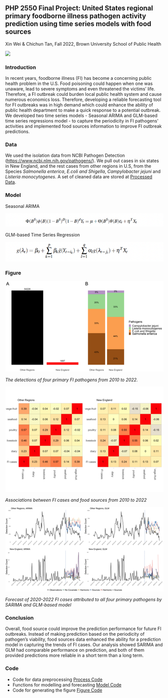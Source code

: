 ## PHP 2550 Final Project: United States regional primary foodborne illness pathogen activity prediction using time series models with food sources 
Xin Wei & Chichun Tan, Fall 2022, Brown University School of Public Health

![](https://github.com/weix21/PDA_project/blob/main/figure/26911666558978_.pic_hd.jpg)

### Introduction 
In recent years, foodborne illness (FI) has become a concerning public health problem in
the U.S. Food poisoning could happen when one was unaware, lead to severe symptoms and even
threatened the victims’ life. Therefore, a FI outbreak could burden local public health system and cause
numerous economics loss. Therefore, developing a reliable forecasting tool for FI outbreaks was in high
demand which could enhance the ability of public health department to make a quick response to a
potential outbreak. We developed two time series models - Seasonal ARIMA and GLM-based time series regressions model - to capture the periodicity in FI pathogens' activities and implemented food sources information to improve FI outbreak predictions.


### Data

We used the isolation data from NCBI Pathogen Detection (https://www.ncbi.nlm.nih.gov/pathogens/). We pull out cases in six states in New England, and the rest cases from other regions in U.S, from the Species *Salmonella enterica*, *E.coli and Shigella*, *Campylobacter jejuni* and *Listeria monocytogenes*. A set of cleaned data are stored at [Processed Data](https://github.com/weix21/PDA_project/tree/main/data/Processed%20data).

### Model 

Seasonal ARIMA

![](https://github.com/weix21/PDA_project/blob/main/figure/SARIMA.png)

GLM-based Time Series Regression 

![](https://github.com/weix21/PDA_project/blob/main/figure/glm_based.png)


### Figure

![](https://github.com/weix21/PDA_project/blob/main/figure/Figure1.png)

*The detections of four primary FI pathogens from 2010 to 2022.*

![](https://github.com/weix21/PDA_project/blob/main/figure/Cases_food_corr.png)

*Associations between FI cases and food sources from 2010 to 2022*

![](https://github.com/weix21/PDA_project/blob/main/figure/Figure2.png)

*Forecast of 2020-2022 FI cases attributed to all four primary pathogens by SARIMA and
GLM-based model*

### Conclusion 

Overall, food source could improve the prediction performance for future FI
outbreaks. Instead of making prediction based on the periodicity of pathogen’s viability, food sources
data enhanced the ability for a prediction model in capturing the trends of FI cases. Our analysis showed
SARIMA and GLM had comparable performance on prediction, and both of them provided predictions
more reliable in a short term than a long term.

### Code

* Code for data preprocessing [Process Code](https://github.com/weix21/PDA_project/blob/main/code/Process_data.R)
* Functions for modelling and forecasting [Model Code](https://github.com/weix21/PDA_project/blob/main/code/analysis.R)
* Code for generating the figure [Figure Code](https://github.com/weix21/PDA_project/blob/main/code/Plot_Table_Generation.R)


